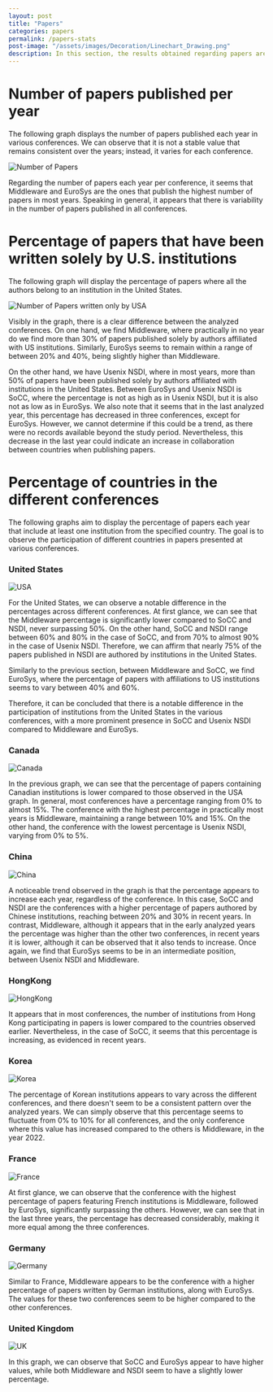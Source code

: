 ```yaml
---
layout: post
title: "Papers"
categories: papers
permalink: /papers-stats
post-image: "/assets/images/Decoration/Linechart_Drawing.png"
description: In this section, the results obtained regarding papers are presented, such as the number of papers published per year or the percentage of papers that include institutions from certain countries.
---
```


# Number of papers published per year

The following graph displays the number of papers published each year in various conferences. We can observe that it is not a stable value that remains consistent over the years; instead, it varies for each conference.

![Number of Papers](https://raw.githubusercontent.com/Marina-LA/Study-of-Distributed-Systems-Conferences/master/img/Number%20of%20papers%20per%20year%20in%20each%20conference.png "Number of Papers")

Regarding the number of papers each year per conference, it seems that Middleware and EuroSys are the ones that publish the highest number of papers in most years. Speaking in general, it appears that there is variability in the number of papers published in all conferences.

# Percentage of papers that have been written solely by U.S. institutions

The following graph will display the percentage of papers where all the authors belong to an institution in the United States.

![Number of Papers written only by USA](https://raw.githubusercontent.com/Marina-LA/Study-of-Distributed-Systems-Conferences/master/img/Exclusively%20US%20authorship.png "Number of Papers written only by USA institutions")

Visibly in the graph, there is a clear difference between the analyzed conferences. On one hand, we find Middleware, where practically in no year do we find more than 30% of papers published solely by authors affiliated with US institutions. Similarly, EuroSys seems to remain within a range of between 20% and 40%, being slightly higher than Middleware.

On the other hand, we have Usenix NSDI, where in most years, more than 50% of papers have been published solely by authors affiliated with institutions in the United States. Between EuroSys and Usenix NSDI is SoCC, where the percentage is not as high as in Usenix NSDI, but it is also not as low as in EuroSys. We also note that it seems that in the last analyzed year, this percentage has decreased in three conferences, except for EuroSys. However, we cannot determine if this could be a trend, as there were no records available beyond the study period. Nevertheless, this decrease in the last year could indicate an increase in collaboration between countries when publishing papers.


# Percentage of countries in the different conferences

The following graphs aim to display the percentage of papers each year that include at least one institution from the specified country. The goal is to observe the participation of different countries in papers presented at various conferences.

### United States

![USA](https://raw.githubusercontent.com/Marina-LA/Study-of-Distributed-Systems-Conferences/master/img/PercentageCountries/USA.png)

For the United States, we can observe a notable difference in the percentages across different conferences. At first glance, we can see that the Middleware percentage is significantly lower compared to SoCC and NSDI, never surpassing 50%. On the other hand, SoCC and NSDI range between 60% and 80% in the case of SoCC, and from 70% to almost 90% in the case of Usenix NSDI. Therefore, we can affirm that nearly 75% of the papers published in NSDI are authored by institutions in the United States.

Similarly to the previous section, between Middleware and SoCC, we find EuroSys, where the percentage of papers with affiliations to US institutions seems to vary between 40% and 60%.

Therefore, it can be concluded that there is a notable difference in the participation of institutions from the United States in the various conferences, with a more prominent presence in SoCC and Usenix NSDI compared to Middleware and EuroSys.

### Canada

![Canada](https://raw.githubusercontent.com/Marina-LA/Study-of-Distributed-Systems-Conferences/master/img/PercentageCountries/Canada.png)

In the previous graph, we can see that the percentage of papers containing Canadian institutions is lower compared to those observed in the USA graph.
In general, most conferences have a percentage ranging from 0% to almost 15%. The conference with the highest percentage in practically most years is Middleware, maintaining a range between 10% and 15%. On the other hand, the conference with the lowest percentage is Usenix NSDI, varying from 0% to 5%.

### China

![China](https://raw.githubusercontent.com/Marina-LA/Study-of-Distributed-Systems-Conferences/master/img/PercentageCountries/China.png)

A noticeable trend observed in the graph is that the percentage appears to increase each year, regardless of the conference.
In this case, SoCC and NSDI are the conferences with a higher percentage of papers authored by Chinese institutions, reaching between 20% and 30% in recent years. In contrast, Middleware, although it appears that in the early analyzed years the percentage was higher than the other two conferences, in recent years it is lower, although it can be observed that it also tends to increase.
Once again, we find that EuroSys seems to be in an intermediate position, between Usenix NSDI and Middleware.

### HongKong

![HongKong](https://raw.githubusercontent.com/Marina-LA/Study-of-Distributed-Systems-Conferences/master/img/PercentageCountries/HongKong.png)

It appears that in most conferences, the number of institutions from Hong Kong participating in papers is lower compared to the countries observed earlier. Nevertheless, in the case of SoCC, it seems that this percentage is increasing, as evidenced in recent years.

### Korea

![Korea](https://raw.githubusercontent.com/Marina-LA/Study-of-Distributed-Systems-Conferences/master/img/PercentageCountries/Korea.png)

The percentage of Korean institutions appears to vary across the different conferences, and there doesn't seem to be a consistent pattern over the analyzed years. We can simply observe that this percentage seems to fluctuate from 0% to 10% for all conferences, and the only conference where this value has increased compared to the others is Middleware, in the year 2022.

### France

![France](https://raw.githubusercontent.com/Marina-LA/Study-of-Distributed-Systems-Conferences/master/img/PercentageCountries/France.png)

At first glance, we can observe that the conference with the highest percentage of papers featuring French institutions is Middleware, followed by EuroSys, significantly surpassing the others. However, we can see that in the last three years, the percentage has decreased considerably, making it more equal among the three conferences.

### Germany

![Germany](https://raw.githubusercontent.com/Marina-LA/Study-of-Distributed-Systems-Conferences/master/img/PercentageCountries/Germany.png)


Similar to France, Middleware appears to be the conference with a higher percentage of papers written by German institutions, along with EuroSys. The values for these two conferences seem to be higher compared to the other conferences.

### United Kingdom

![UK](https://raw.githubusercontent.com/Marina-LA/Study-of-Distributed-Systems-Conferences/master/img/PercentageCountries/UK.png)


In this graph, we can observe that SoCC and EuroSys appear to have higher values, while both Middleware and NSDI seem to have a slightly lower percentage.